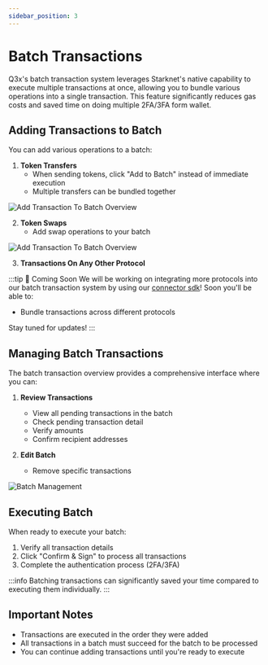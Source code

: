 ```yaml
---
sidebar_position: 3
---
```


# Batch Transactions

Q3x's batch transaction system leverages Starknet's native capability to execute multiple transactions at once, allowing you to bundle various operations into a single transaction. This feature significantly reduces gas costs and saved time on doing multiple 2FA/3FA form wallet.

## Adding Transactions to Batch

You can add various operations to a batch:

1. **Token Transfers**
   - When sending tokens, click "Add to Batch" instead of immediate execution
   - Multiple transfers can be bundled together

![Add Transaction To Batch Overview](/img/batch/add-send-to-batch.png)

2. **Token Swaps**
   - Add swap operations to your batch

![Add Transaction To Batch Overview](/img/batch/add-swap-to-batch.png)

3. **Transactions On Any Other Protocol**

:::tip 🚀 Coming Soon
We will be working on integrating more protocols into our batch transaction system by using our [connector sdk](/connector)! Soon you'll be able to:

- Bundle transactions across different protocols

Stay tuned for updates!
:::

## Managing Batch Transactions

The batch transaction overview provides a comprehensive interface where you can:

1. **Review Transactions**

   - View all pending transactions in the batch
   - Check pending transaction detail
   - Verify amounts
   - Confirm recipient addresses

2. **Edit Batch**
   - Remove specific transactions

![Batch Management](/img/batch/overview.png)

## Executing Batch

When ready to execute your batch:

1. Verify all transaction details
2. Click "Confirm & Sign" to process all transactions
3. Complete the authentication process (2FA/3FA)

:::info
Batching transactions can significantly saved your time compared to executing them individually.
:::

## Important Notes

- Transactions are executed in the order they were added
- All transactions in a batch must succeed for the batch to be processed
- You can continue adding transactions until you're ready to execute
